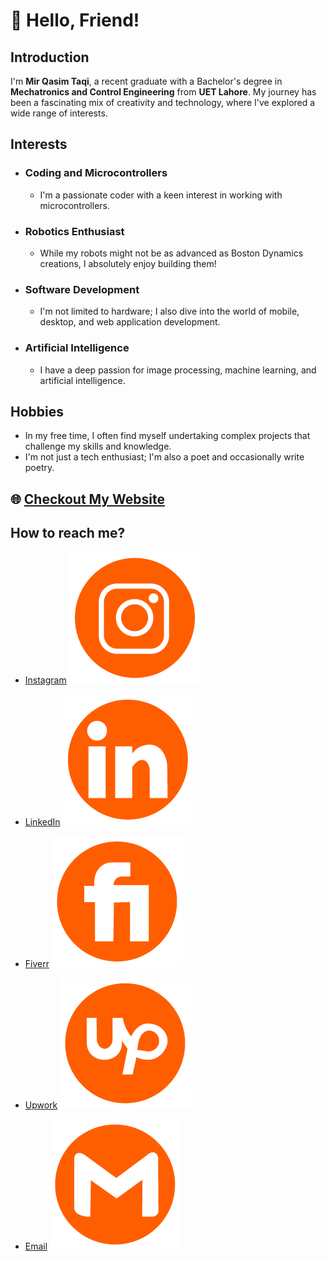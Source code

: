 # 👋 Hello, Friend!

## Introduction

I'm **Mir Qasim Taqi**, a recent graduate with a Bachelor's degree in **Mechatronics and Control Engineering** from **UET Lahore**. My journey has been a fascinating mix of creativity and technology, where I've explored a wide range of interests.

## Interests

- ### Coding and Microcontrollers
  - I'm a passionate coder with a keen interest in working with microcontrollers.

- ### Robotics Enthusiast
  - While my robots might not be as advanced as Boston Dynamics creations, I absolutely enjoy building them!

- ### Software Development
  - I'm not limited to hardware; I also dive into the world of mobile, desktop, and web application development.

- ### Artificial Intelligence
  - I have a deep passion for image processing, machine learning, and artificial intelligence.

## Hobbies

- In my free time, I often find myself undertaking complex projects that challenge my skills and knowledge.
- I'm not just a tech enthusiast; I'm also a poet and occasionally write poetry.

## 🌐 [Checkout My Website](https://mirtaqi.netlify.app)

## How to reach me?

- [Instagram](https://instagram.com/taqimirtaqi)
  ![Instagram](./resources/instagram.png)

- [LinkedIn](https://www.linkedin.com/in/mirtaqi)
  ![LinkedIn](./resources/linked.png)

- [Fiverr](https://www.fiverr.com/qasimtaqi)
  ![Fiverr](./resources/fiverr.png)

- [Upwork](https://upwork.com/freelancers/qasimtaqi)
  ![Upwork](./resources/upwork.png)

- [Email](mailto:mirtaqi94@gmail.com)
  ![Email](./resources/gmail.png)
